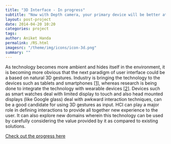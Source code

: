 ```yaml
---
title: "3D Interface - In progress"
subtitle: "Now with Depth camera, your primary device will be better at sensing its surroundings. Can we create a more immersive content consumption medium using this technology?"
layout: post-project
date: 2014-04-20 10:20
categories: project
tags:
author: Aniket Handa
permalink: /RS.html
imagesrc: "/theme/img/icons/icon-3d.png"
summary: ""
---
```

As technology becomes more ambient and hides itself in the environment, it is becoming more obvious that the next paradigm of user interface could be a based on natural 3D gestures. Industry is bringing the technology to the devices such as tablets and smartphones [[1]](http://www.theverge.com/2014/1/6/5281120/kinect-like-cameras-are-coming-to-your-next-laptop-or-tablet), whereas research is being done to integrate the technology with wearable devices [[2]](http://dl.acm.org/citation.cfm?id=2502042). Devices such as smart watches deal with limited display to touch and also head mounted displays (like Google glass) deal with awkward interaction techniques, can be a good candidate for using 3D gestures as input. HCI can play a major role in defining interactions to provide all together new experience to the user. It can also explore new domains wherein this technology can be used by carefully considering the value provided by it as compared to existing solutions.

[Check out the progress here](http://dynabots.com)

			